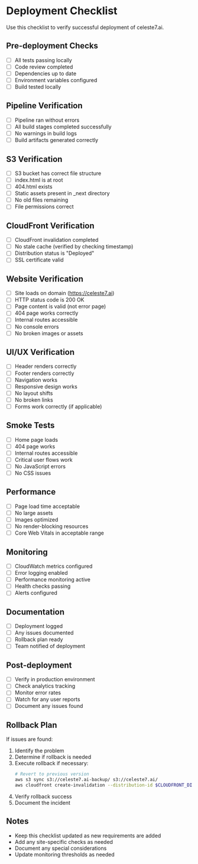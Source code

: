 # Deployment Checklist

Use this checklist to verify successful deployment of celeste7.ai.

## Pre-deployment Checks

- [ ] All tests passing locally
- [ ] Code review completed
- [ ] Dependencies up to date
- [ ] Environment variables configured
- [ ] Build tested locally

## Pipeline Verification

- [ ] Pipeline ran without errors
- [ ] All build stages completed successfully
- [ ] No warnings in build logs
- [ ] Build artifacts generated correctly

## S3 Verification

- [ ] S3 bucket has correct file structure
- [ ] index.html is at root
- [ ] 404.html exists
- [ ] Static assets present in _next directory
- [ ] No old files remaining
- [ ] File permissions correct

## CloudFront Verification

- [ ] CloudFront invalidation completed
- [ ] No stale cache (verified by checking timestamp)
- [ ] Distribution status is "Deployed"
- [ ] SSL certificate valid

## Website Verification

- [ ] Site loads on domain (https://celeste7.ai)
- [ ] HTTP status code is 200 OK
- [ ] Page content is valid (not error page)
- [ ] 404 page works correctly
- [ ] Internal routes accessible
- [ ] No console errors
- [ ] No broken images or assets

## UI/UX Verification

- [ ] Header renders correctly
- [ ] Footer renders correctly
- [ ] Navigation works
- [ ] Responsive design works
- [ ] No layout shifts
- [ ] No broken links
- [ ] Forms work correctly (if applicable)

## Smoke Tests

- [ ] Home page loads
- [ ] 404 page works
- [ ] Internal routes accessible
- [ ] Critical user flows work
- [ ] No JavaScript errors
- [ ] No CSS issues

## Performance

- [ ] Page load time acceptable
- [ ] No large assets
- [ ] Images optimized
- [ ] No render-blocking resources
- [ ] Core Web Vitals in acceptable range

## Monitoring

- [ ] CloudWatch metrics configured
- [ ] Error logging enabled
- [ ] Performance monitoring active
- [ ] Health checks passing
- [ ] Alerts configured

## Documentation

- [ ] Deployment logged
- [ ] Any issues documented
- [ ] Rollback plan ready
- [ ] Team notified of deployment

## Post-deployment

- [ ] Verify in production environment
- [ ] Check analytics tracking
- [ ] Monitor error rates
- [ ] Watch for any user reports
- [ ] Document any issues found

## Rollback Plan

If issues are found:
1. Identify the problem
2. Determine if rollback is needed
3. Execute rollback if necessary:
   ```bash
   # Revert to previous version
   aws s3 sync s3://celeste7.ai-backup/ s3://celeste7.ai/
   aws cloudfront create-invalidation --distribution-id $CLOUDFRONT_DISTRIBUTION_ID --paths "/*"
   ```
4. Verify rollback success
5. Document the incident

## Notes

- Keep this checklist updated as new requirements are added
- Add any site-specific checks as needed
- Document any special considerations
- Update monitoring thresholds as needed 